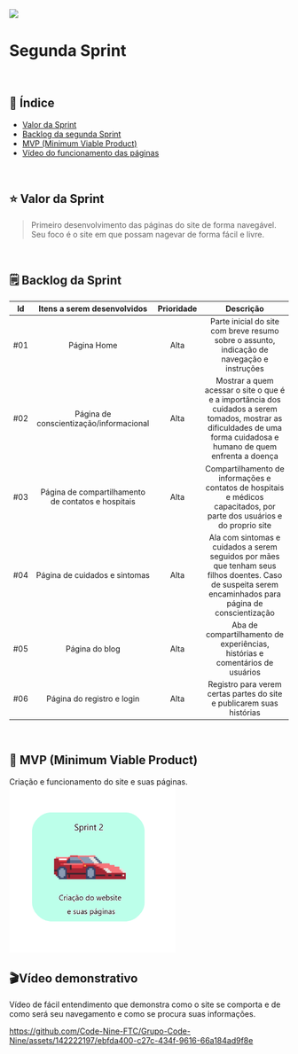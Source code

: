 <img src="./Imagens sp2/CIANP.png">
<br>
<h1>Segunda Sprint</h1>
<br>
<h2> 🔗 Índice</h2>

- [Valor da Sprint](#valor)
- [Backlog da segunda Sprint](#backlog)
- [MVP (Minimum Viable Product)](#mvp)
- [Vídeo do funcionamento das páginas](#video)


<br>
<h2>⭐️ Valor da Sprint</h2><a name="valor"></a>

>Primeiro desenvolvimento das páginas do site de forma navegável. Seu foco é o site em que possam nagevar de forma fácil e livre.

<br>
<h2> 🗒 Backlog da Sprint</h2> <a name="backlog"></a>

|   Id  | Itens a serem desenvolvidos  | Prioridade |  Descrição  |
| :----: | :--------: | :--------: | :--------------: |
|   #01   |   Página Home    | Alta |   Parte inicial do site com breve resumo sobre o assunto, indicação de navegação e instruções |
|   #02   |   Página de conscientização/informacional     | Alta |   Mostrar a quem acessar o site o que é e a importância dos cuidados a serem tomados, mostrar as dificuldades de uma forma cuidadosa e humano de quem enfrenta a doença   |
|   #03   |   Página de compartilhamento de contatos e hospitais     | Alta |   Compartilhamento de informações e contatos de hospitais e médicos capacitados, por parte dos usuários e do proprio site   |
|   #04   |   Página de cuidados e sintomas     | Alta |   Ala com sintomas e cuidados a serem seguidos por mães que tenham seus filhos doentes. Caso de suspeita serem encaminhados para página de conscientização   |
|   #05   |   Página do blog     | Alta |   Aba de compartilhamento de experiências, histórias e comentários de usuários   |
|   #06   |   Página do registro e login     | Alta |   Registro para verem certas partes do site e publicarem suas histórias   |


<br>

<h2> 🚀 MVP (Minimum Viable Product) </h2><a name="mvp"></a>
Criação e funcionamento do site e suas páginas.
 <br>
 <img src="./Imagens sp2/Sprint 2 img.png" width="300px">

<h2>🎬Vídeo demonstrativo</h2>
 <a name="video"></a>
Vídeo de fácil entendimento que demonstra como o site se comporta e de como será seu navegamento e como se procura suas informações.

 <br>

https://github.com/Code-Nine-FTC/Grupo-Code-Nine/assets/142222197/ebfda400-c27c-434f-9616-66a184ad9f8e

